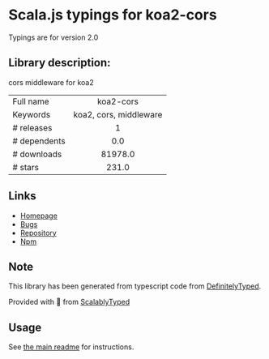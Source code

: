 
# Scala.js typings for koa2-cors

Typings are for version 2.0

## Library description:
cors middleware for koa2

|                    |                 |
| ------------------ | :-------------: |
| Full name          | koa2-cors |
| Keywords           | koa2, cors, middleware |
| # releases         | 1 |
| # dependents       | 0.0 |
| # downloads        | 81978.0 |
| # stars            | 231.0 |

## Links
- [Homepage](https://github.com/zadzbw/koa2-cors#readme)
- [Bugs](https://github.com/zadzbw/koa2-cors/issues)
- [Repository](https://github.com/zadzbw/koa2-cors)
- [Npm](https://www.npmjs.com/package/koa2-cors)
    


## Note
This library has been generated from typescript code from [DefinitelyTyped](https://definitelytyped.org).

Provided with :purple_heart: from [ScalablyTyped](https://github.com/oyvindberg/ScalablyTyped)

## Usage
See [the main readme](../../readme.md) for instructions.


